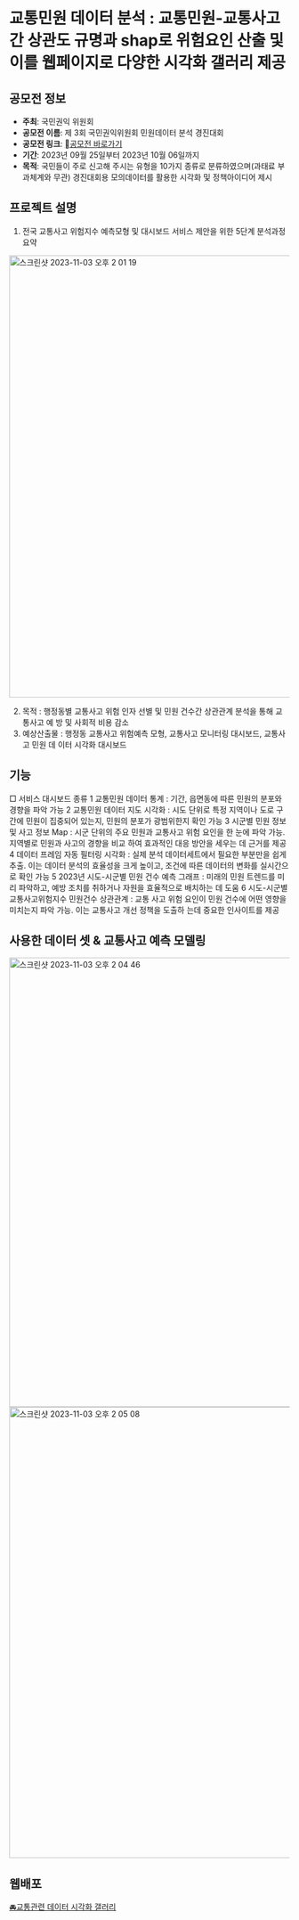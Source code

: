 # 교통민원 데이터 분석 : 교통민원-교통사고간 상관도 규명과 shap로 위험요인 산출 및 이를 웹페이지로 다양한 시각화 갤러리 제공

## 공모전 정보

- **주최**: 국민권익 위원회
- **공모전 이름**: 제 3회 국민권익위원회 민원데이터 분석 경진대회
- **공모전 링크**: [공모전 바로가기](https://www.thinkcontest.com/thinkgood/user/contest/view.do?querystr=bdGyXy-ofuj5eYNoUvwuLevUVTxwFir_GomVHxMzQRQ)
- **기간**: 2023년 09월 25일부터 2023년 10월 06일까지
- **목적**: 국민들이 주로 신고해 주시는 유형을 10가지 종류로 분류하였으며(과태료 부과체계와 무관) 경진대회용 모의데이터를 활용한 시각화 및 정책아이디어 제시

## 프로젝트 설명
1. 전국 교통사고 위험지수 예측모형 및 대시보드 서비스 제안을 위한 5단계 분석과정 요약
<img width="794" alt="스크린샷 2023-11-03 오후 2 01 19" src="https://github.com/dryhusky/Citizen_Data_Competition/assets/40632396/5edd06f5-5d26-4c47-a89d-303d170f44c7">


2. 목적 : 행정동별 교통사고 위험 인자 선별 및 민원 건수간 상관관계 분석을 통해 교통사고 예 방 및 사회적 비용 감소
3. 예상산출물 : 행정동 교통사고 위험예측 모형, 교통사고 모니터링 대시보드, 교통사고 민원 데 이터 시각화 대시보드

## 기능

□ 서비스 대시보드 종류
1 교통민원 데이터 통계
: 기간, 읍면동에 따른 민원의 분포와 경향을 파악 가능
2 교통민원 데이터 지도 시각화
: 시도 단위로 특정 지역이나 도로 구간에 민원이 집중되어 있는지, 민원의 분포가 광범위한지 확인 가능
3 시군별 민원 정보 및 사고 정보 Map
: 시군 단위의 주요 민원과 교통사고 위험 요인을 한 눈에 파악 가능. 지역별로 민원과 사고의 경향을 비교 하여 효과적인 대응 방안을 세우는 데 근거를 제공
4 데이터 프레임 자동 필터링 시각화
: 실제 분석 데이터세트에서 필요한 부분만을 쉽게 추출. 이는 데이터 분석의 효율성을 크게 높이고, 조건에 따른 데이터의 변화를 실시간으로 확인 가능
5 2023년 시도-시군별 민원 건수 예측 그래프
: 미래의 민원 트렌드를 미리 파악하고, 예방 조치를 취하거나 자원을 효율적으로 배치하는 데 도움
6 시도-시군별 교통사고위험지수 민원건수 상관관계
: 교통 사고 위험 요인이 민원 건수에 어떤 영향을 미치는지 파악 가능. 이는 교통사고 개선 정책을 도출하 는데 중요한 인사이트를 제공

## 사용한 데이터 셋 & 교통사고 예측 모델링
<img width="807" alt="스크린샷 2023-11-03 오후 2 04 46" src="https://github.com/dryhusky/Citizen_Data_Competition/assets/40632396/d8cec4f3-49a7-44fb-963c-526c7df43f78">

<img width="810" alt="스크린샷 2023-11-03 오후 2 05 08" src="https://github.com/dryhusky/Citizen_Data_Competition/assets/40632396/c9569171-9722-4ef8-ad91-eab36f0adcf7">

## 웹배포

[🚘교통관련 데이터 시각화 갤러리](https://citizendatacompetition-mkvefmzwbblrylg8qqphk4.streamlit.app/)

